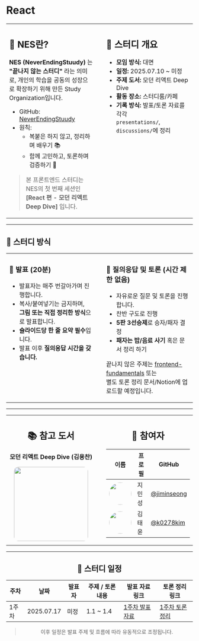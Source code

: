 # React

<div align="center">

<table style="width: 100%; border: none;">
  <tr>
    <td width="48%" valign="top">

## 🌱 NES란?

**NES (NeverEndingStuudy)** 는 **"끝나지 않는 스터디"** 라는 의미로, 개인의 학습을 공동의 성장으로 확장하기 위해 만든 Study Organization입니다.

- GitHub: [NeverEndingStuudy](https://github.com/NeverEndingStuudy)  
- 원칙:  
  - 복붙은 하지 않고, 정리하며 배우기 📚  
  - 함께 고민하고, 토론하며 검증하기 🧠 

> 본 프론트엔드 스터디는 NES의 첫 번째 세션인  
> **[React 편 - 모던 리액트 Deep Dive]** 입니다.

</td>

<td width="4%"></td>

<td width="48%" valign="top">

## 🧾 스터디 개요

- **모임 방식:** 대면  
- **일정:** 2025.07.10 ~ 미정
- **주제 도서:** 모던 리액트 Deep Dive  
- **활동 장소:** 스터디룸/카페  
- **기록 방식:** 발표/토론 자료를 각각  
  `presentations/`, `discussions/`에 정리  

</td>
  </tr>
</table>

</div>

---

## 🧠 스터디 방식

<div align="center">

<table style="width: 100%; border: none;">
  <tr>
    <td width="48%" valign="top">

### 📖 발표 (20분)

- 발표자는 매주 번갈아가며 진행합니다.  
- 복사/붙여넣기는 금지하며,  
  **그림 또는 직접 정리한 방식**으로 발표합니다.  
- **슬라이드당 한 줄 요약 필수**입니다.  
- 발표 이후 **질의응답 시간을 갖습니다.**

</td>

<td width="4%"></td>

<td width="48%"  valign="top">

### 💬 질의응답 및 토론 (시간 제한 없음)
- 자유로운 질문 및 토론을 진행합니다.  
- 찬반 구도로 진행  
- **5판 3선승제**로 승자/패자 결정  
- **패자는 밥/음료 사기** 혹은 문서 정리 하기

끝나지 않은 주제는 [frontend-fundamentals](https://github.com/toss/frontend-fundamentals) 또는  
별도 토론 정리 문서/Notion에 업로드할 예정입니다.

</td>
  </tr>
</table>

</div>

---

<div align="center">

<table style="width: 100%; border: none;">
  <tr>
    <td width="48%" align="center" valign="top">

## 📚 참고 도서

**모던 리액트 Deep Dive (김용찬)**

<img src="https://contents.kyobobook.co.kr/sih/fit-in/458x0/pdt/9791158394646.jpg" width="200" style="border-radius: 12px;"/>

</td>

<td width="4%"></td>

<td width="48%" align="center" valign="top">

## 👥 참여자

| 이름   | 프로필 | GitHub |
|--------|--------|--------|
| <img src="https://avatars.githubusercontent.com/u/132000885?v=4" width="60" style="border-radius: 50%;"/> | 지민성 | [@jiminseong](https://github.com/jiminseong) |
| <img src="https://avatars.githubusercontent.com/u/19889463?v=44" width="60" style="border-radius: 50%;"/> | 김태윤 | [@k0278kim](https://github.com/k0278kim) |

</td>
  </tr>
</table>

</div>

---


<div align="center">



## 📅 스터디 일정


| 주차   | 날짜         | 발표자 | 주제 / 토론 내용             | 발표 자료 링크 | 토론 정리 링크 |
|--------|--------------|--------|------------------------------|----------------|----------------|
| 1주차 | 2025.07.17   | 미정   | 1.1 ~ 1.4  | [1주차 발표 자료](presentations/week1.md) | [1주차 토론 정리](discussions/week1.md) |

> 이후 일정은 발표 주제 및 흐름에 따라 유동적으로 조정됩니다.


</div>
